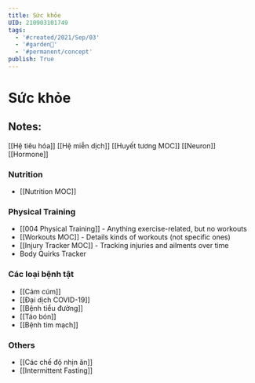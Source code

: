 ```yaml
---
title: Sức khỏe
UID: 210903101749
tags:
  - '#created/2021/Sep/03'
  - '#garden🏡'
  - '#permanent/concept'
publish: True
---
```

# Sức khỏe

## Notes:

[[Hệ tiêu hóa]]
[[Hệ miễn dịch]]
[[Huyết tương MOC]]
[[Neuron]]
[[Hormone]]

### Nutrition
* [[Nutrition MOC]]

### Physical Training
- [[004 Physical Training]] - Anything exercise-related, but no workouts 
- [[Workouts MOC]] - Details kinds of workouts (not specific ones)
- [[Injury Tracker MOC]] - Tracking injuries and ailments over time
- Body Quirks Tracker

### Các loại bệnh tật
- [[Cảm cúm]]
- [[Đại dịch COVID-19]]
- [[Bệnh tiểu đường]]
- [[Táo bón]]
- [[Bệnh tim mạch]]

### Others
- [[Các chế độ nhịn ăn]]
- [[Intermittent Fasting]]

